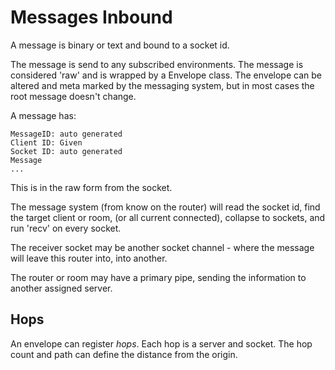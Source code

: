 # Messages Inbound

A message is binary or text and bound to a socket id.

The message is send to any subscribed environments. The message is considered 'raw'
and is wrapped by a Envelope class. The envelope can be altered and meta marked
by the messaging system, but in most cases the root message doesn't change.

A message has:

    MessageID: auto generated
    Client ID: Given
    Socket ID: auto generated
    Message
    ...

This is in the raw form from the socket.

The message system (from know on the router) will read the socket id, find the target client or room, (or all current connected), collapse to sockets, and run 'recv' on every socket.

The receiver socket may be another socket channel - where the message will leave this router into, into another.

The router or room may have a primary pipe, sending the information to another assigned server.

## Hops

An envelope can register _hops_. Each hop is a server and socket. The hop count and path can define the distance from the origin.